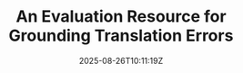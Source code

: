 ---
title: "An Evaluation Resource for Grounding Translation Errors"
authors:
- Sujin Chen
- Kang Wang
- Zixuan Zhou
- Xiangyu Duan
- Wanqun Zhang
- Hao Yang
- Jinsong Su
- Min Zhang
author_notes:
- 
- 
- 
- 
- 
- 
- 
- 
date: "2025-08-26T10:11:19Z"
publishDate: "2025-08-26T10:11:19Z"
publication_types: [direction2]
publication: "**In Proc. of EMNLP 2025** (CCF-B)."
---